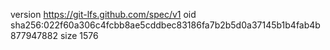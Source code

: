 version https://git-lfs.github.com/spec/v1
oid sha256:022f60a306c4fcbb8ae5cddbec83186fa7b2b5d0a37145b1b4fab4b877947882
size 1576
